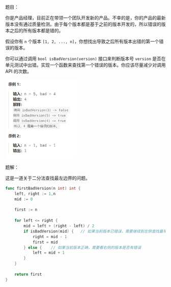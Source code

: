 题目：

你是产品经理，目前正在带领一个团队开发新的产品。不幸的是，你的产品的最新版本没有通过质量检测。由于每个版本都是基于之前的版本开发的，所以错误的版本之后的所有版本都是错的。

假设你有 `n` 个版本 `[1, 2, ..., n]`，你想找出导致之后所有版本出错的第一个错误的版本。

你可以通过调用 `bool isBadVersion(version)` 接口来判断版本号 `version` 是否在单元测试中出错。实现一个函数来查找第一个错误的版本。你应该尽量减少对调用 API 的次数。

<img src="278.第一个错误的版本.assets/image-20231002092640049.png" alt="image-20231002092640049" style="zoom:67%;" />

题解：

这是一道关于二分法查找最左边界的问题。

```go
func firstBadVersion(n int) int {
    left, right := 1,n
    mid := 0

    first := n

    for left <= right {
        mid = left + (right - left) / 2
        if isBadVersion(mid) {   // 如果当前版本已错误，需要继续到左侧查找最早出现错误的版本
            right = mid - 1
            first = mid
        } else {    // 如果当前版本正确，需要看右侧的版本是否有错误
            left = mid + 1
        }
    }

    return first
}
```

